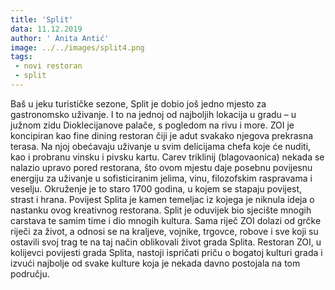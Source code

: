 ```yaml
---
title: 'Split'
data: 11.12.2019
author: ' Anita Antić'
image: ../../images/split4.png
tags:
 - novi restoran
 - split
---
```

Baš u jeku turističke sezone, Split je dobio još jedno mjesto za gastronomsko uživanje. I to na jednoj od najboljih lokacija u gradu – u južnom zidu Dioklecijanove palače, s pogledom na rivu i more. ZOI je koncipiran kao fine dining restoran čiji je adut svakako njegova prekrasna terasa. Na njoj obećavaju uživanje u svim delicijama chefa koje će nuditi, kao i probranu vinsku i pivsku kartu.
Carev triklinij (blagovaonica) nekada se nalazio upravo pored restorana, što ovom mjestu daje posebnu povijesnu energiju za uživanje u sofisticiranim jelima, vinu, filozofskim raspravama i veselju. Okruženje je to staro 1700 godina, u kojem se stapaju povijest, strast i hrana. Povijest Splita je kamen temeljac iz kojega je niknula ideja o nastanku ovog kreativnog restorana. Split je oduvijek bio sjecište mnogih carstava te samim time i dio mnogih kultura. Sama riječ ZOI dolazi od grčke riječi za život, a odnosi se na kraljeve, vojnike, trgovce, robove i sve koji su ostavili svoj trag te na taj način oblikovali život grada Splita. Restoran ZOI, u kolijevci povijesti grada Splita, nastoji ispričati priču o bogatoj kulturi grada i izvući najbolje od svake kulture koja je nekada davno postojala na tom području.